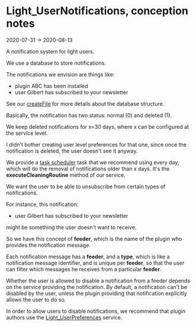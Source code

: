 Light_UserNotifications, conception notes
================
2020-07-31 -> 2020-08-13




A notification system for light users.

We use a database to store notifications.

The notifications we envision are things like:

- plugin ABC has been installed
- user Gilbert has subscribed to your newsletter


See our [createFile](https://github.com/lingtalfi/TheBar/blob/master/discussions/create-file.md) for more details about the database structure.


Basically, the notification has two status: normal (0) and deleted (1).

We keep deleted notifications for x=30 days, where x can be configured at the service level.

I didn't bother creating user level preferences for that one, since once the notification is deleted, the user doesn't see it anyway.


We provide a [task scheduler](https://github.com/lingtalfi/Light_TaskScheduler) task that we recommend using every day,
which will do the removal of notifications older than x days.
It's the **executeCleaningRoutine** method of our service.





We want the user to be able to unsubscribe from certain types of notifications.

For instance, this notification:

- user Gilbert has subscribed to your newsletter

might be something the user doesn't want to receive.


So we have this concept of **feeder**, which is the name of the plugin who provides the notification message.

Each notification message has a **feeder**, and a **type**, which is like a notification message identifier, and is unique
per **feeder**, so that the user can filter which messages he receives from a particular **feeder**.

Whether the user is allowed to disable a notification from a feeder depends on the service providing the notification.
By default, a notification can't be disabled by the user, unless the plugin providing that notification explicitly allows the user to do so.

In order to allow users to disable notifications, we recommend that plugin authors use the [Light_UserPreferences](https://github.com/lingtalfi/Light_UserPreferences) service. 




 




